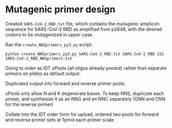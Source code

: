 # Mutagenic primer design

Created `SARS-CoV-2_RBD.txt` file, which contains the mutagenic amplicon sequence for SARS-CoV-2 RBD as amplified from p2649, with the desired codons to be mutagenized in upper case.

Ran the `create_NNSprimers_py3.py` script:

```
python create_NNSprimers_py3.py SARS-CoV-2_RBD.txt SARS-CoV-2_RBD 331 SARS-CoV-2_RBD_NNSprimers.txt
```

Going to order as IDT oPools (all oligos already pooled) rather than separate primers on plates as default output.

Duplicated output into forward and reverse primer pools.

oPools only allow N and K degenerate bases. To keep NNS, duplicate each primer, and synthesize it as an NNG and an NNC separately (GNN and CNN for the reverse primer)

Collate into the IDT order form for upload, ordered two pools for forward and reverse primer sets at 1pmol each primer scale